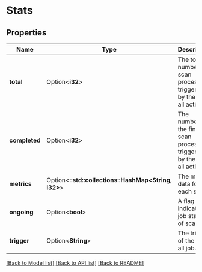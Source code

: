 # Stats

## Properties

Name | Type | Description | Notes
------------ | ------------- | ------------- | -------------
**total** | Option<**i32**> | The total number of scan processes triggered by the scan all action | [optional]
**completed** | Option<**i32**> | The number of the finished scan processes triggered by the scan all action | [optional]
**metrics** | Option<**::std::collections::HashMap<String, i32>**> | The metrics data for the each status | [optional]
**ongoing** | Option<**bool**> | A flag indicating job status of scan all. | [optional]
**trigger** | Option<**String**> | The trigger of the scan all job. | [optional]

[[Back to Model list]](../README.md#documentation-for-models) [[Back to API list]](../README.md#documentation-for-api-endpoints) [[Back to README]](../README.md)


